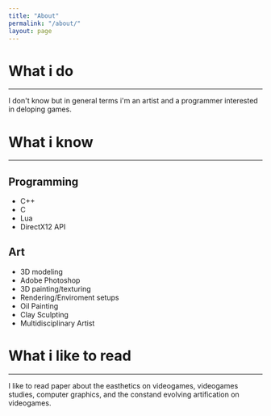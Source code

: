 ```yaml
---
title: "About"
permalink: "/about/"
layout: page
--- 
```


# What i do 
---

I don't know but in general terms i'm an artist and a programmer interested in 
deloping games.

# What i know 
---

## Programming 

* C++
* C 
* Lua 
* DirectX12 API

## Art 

* 3D modeling 
* Adobe Photoshop
* 3D painting/texturing 
* Rendering/Enviroment setups
* Oil Painting 
* Clay Sculpting
* Multidisciplinary Artist

# What i like to read 
---

I like to read paper about the easthetics on videogames, videogames studies, computer graphics, and the constand evolving artification on videogames.
